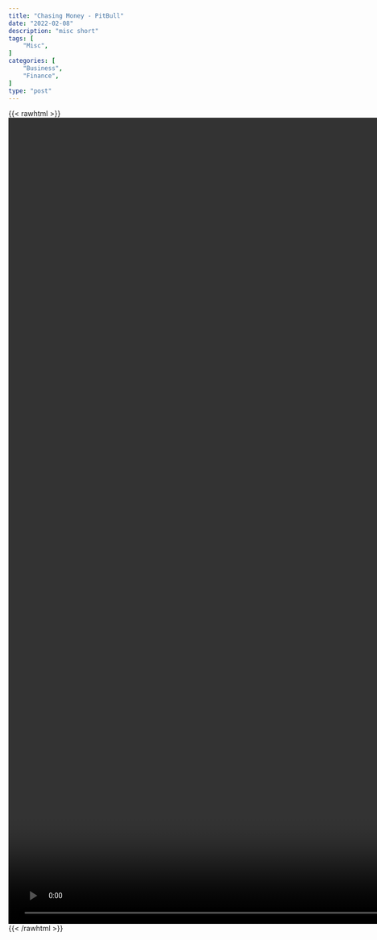 ```yaml
---
title: "Chasing Money - PitBull"
date: "2022-02-08"
description: "misc short"
tags: [
    "Misc",
]
categories: [
    "Business",
    "Finance",
]
type: "post"
---
```

{{< rawhtml >}}
    <video style="height:40vh;width:auto" overflow="hidden" controls>
        <source src="https://clips.dev00ps.com/MISC/chasing%20money.mp4" type="video/mp4"> 
    </video>
{{< /rawhtml >}}